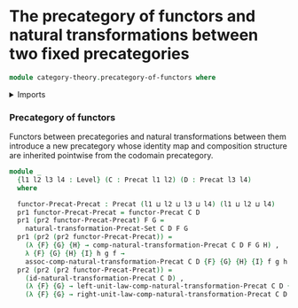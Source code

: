 # The precategory of functors and natural transformations between two fixed precategories

```agda
module category-theory.precategory-of-functors where
```

<details><summary>Imports</summary>

```agda
open import category-theory.functors-precategories
open import category-theory.natural-transformations-precategories
open import category-theory.precategories

open import foundation.dependent-pair-types
open import foundation.universe-levels
```

</details>

### Precategory of functors

Functors between precategories and natural transformations between them
introduce a new precategory whose identity map and composition structure are
inherited pointwise from the codomain precategory.

```agda
module _
  {l1 l2 l3 l4 : Level} (C : Precat l1 l2) (D : Precat l3 l4)
  where

  functor-Precat-Precat : Precat (l1 ⊔ l2 ⊔ l3 ⊔ l4) (l1 ⊔ l2 ⊔ l4)
  pr1 functor-Precat-Precat = functor-Precat C D
  pr1 (pr2 functor-Precat-Precat) F G =
    natural-transformation-Precat-Set C D F G
  pr1 (pr2 (pr2 functor-Precat-Precat)) =
    (λ {F} {G} {H} → comp-natural-transformation-Precat C D F G H) ,
    λ {F} {G} {H} {I} h g f →
    assoc-comp-natural-transformation-Precat C D {F} {G} {H} {I} f g h
  pr2 (pr2 (pr2 functor-Precat-Precat)) =
    (id-natural-transformation-Precat C D) ,
    (λ {F} {G} → left-unit-law-comp-natural-transformation-Precat C D {F} {G}) ,
    (λ {F} {G} → right-unit-law-comp-natural-transformation-Precat C D {F} {G})
```
